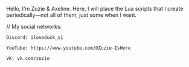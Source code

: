 Hello, I'm Zuzie & Axeline. Here, I will place the Lua scripts that I create periodically—not all of them, just some when I want.

//	My social networks:

	Discord: iloveduck_s1

	YouTube: https://www.youtube.com/@Zuzie-IsHere

	VK: vk.com/zuzie
